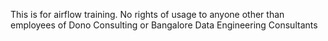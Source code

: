 This is for airflow training. No rights of usage to anyone other than employees of Dono Consulting or Bangalore Data Engineering Consultants
